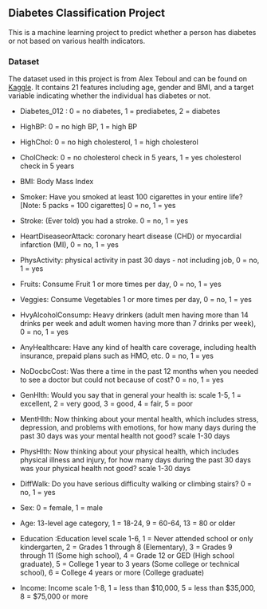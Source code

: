 ## Diabetes Classification Project

This is a machine learning project to predict whether a person has diabetes or not based on various health indicators.

### Dataset

The dataset used in this project is from Alex Teboul and can be found on [Kaggle](https://www.kaggle.com/datasets/alexteboul/diabetes-health-indicators-dataset). It contains 21 features including age, gender and BMI, and a target variable indicating whether the individual has diabetes or not.

- Diabetes_012 : 0 = no diabetes, 1 = prediabetes, 2 = diabetes

- HighBP: 0 = no high BP, 1 = high BP

- HighChol: 0 = no high cholesterol, 1 = high cholesterol

- CholCheck: 0 = no cholesterol check in 5 years, 1 = yes cholesterol check in 5 years

- BMI: Body Mass Index

- Smoker: Have you smoked at least 100 cigarettes in your entire life? [Note: 5 packs = 100 cigarettes] 0 = no, 1 = yes

- Stroke: (Ever told) you had a stroke. 0 = no, 1 = yes

- HeartDiseaseorAttack: coronary heart disease (CHD) or myocardial infarction (MI), 0 = no, 1 = yes

- PhysActivity: physical activity in past 30 days - not including job, 0 = no, 1 = yes

- Fruits: Consume Fruit 1 or more times per day, 0 = no, 1 = yes

- Veggies: Consume Vegetables 1 or more times per day, 0 = no, 1 = yes

- HvyAlcoholConsump: Heavy drinkers (adult men having more than 14 drinks per week and adult women having more than 7 drinks per week), 0 = no, 1 = yes

- AnyHealthcare: Have any kind of health care coverage, including health insurance, prepaid plans such as HMO, etc. 0 = no, 1 = yes

- NoDocbcCost: Was there a time in the past 12 months when you needed to see a doctor but could not because of cost? 0 = no, 1 = yes

- GenHlth: Would you say that in general your health is: scale 1-5, 1 = excellent, 2 = very good, 3 = good, 4 = fair, 5 = poor

- MentHlth: Now thinking about your mental health, which includes stress, depression, and problems with emotions, for how many days during the past 30 days was your mental health not good? scale 1-30 days

- PhysHlth: Now thinking about your physical health, which includes physical illness and injury, for how many days during the past 30 days was your physical health not good? scale 1-30 days

- DiffWalk: Do you have serious difficulty walking or climbing stairs? 0 = no, 1 = yes

- Sex: 0 = female, 1 = male

- Age: 13-level age category, 1 = 18-24, 9 = 60-64, 13 = 80 or older

- Education :Education level scale 1-6, 1 = Never attended school or only kindergarten, 2 = Grades 1 through 8 (Elementary), 3 = Grades 9 through 11 (Some high school), 4 = Grade 12 or GED (High school graduate), 5 = College 1 year to 3 years (Some college or technical school), 6 = College 4 years or more (College graduate)

- Income: Income scale 1-8, 1 = less than $10,000, 5 = less than $35,000, 8 = $75,000 or more

